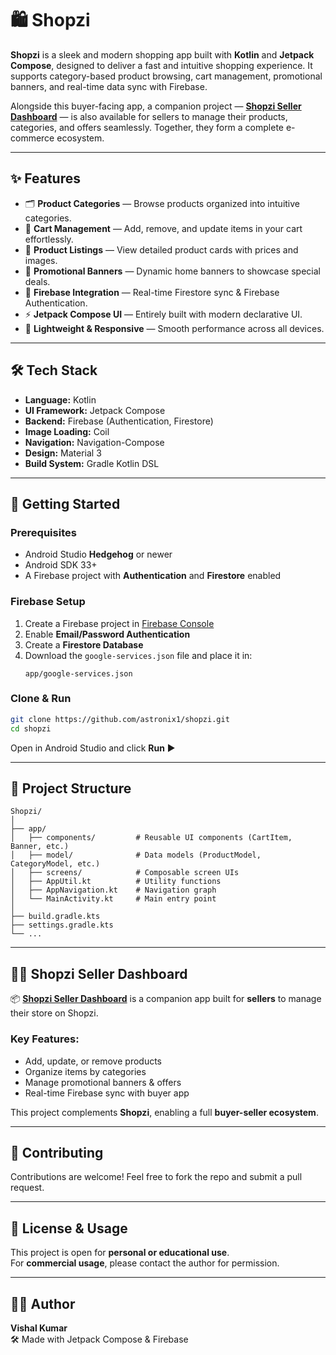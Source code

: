# 🛍️ Shopzi  

**Shopzi** is a sleek and modern shopping app built with **Kotlin** and **Jetpack Compose**, designed to deliver a fast and intuitive shopping experience. It supports category-based product browsing, cart management, promotional banners, and real-time data sync with Firebase.  

Alongside this buyer-facing app, a companion project — **[Shopzi Seller Dashboard](https://github.com/astronix1/Shopzi-Seller)** — is also available for sellers to manage their products, categories, and offers seamlessly. Together, they form a complete e-commerce ecosystem.  

---

## ✨ Features  

- 🗂️ **Product Categories** — Browse products organized into intuitive categories.  
- 🛒 **Cart Management** — Add, remove, and update items in your cart effortlessly.  
- 🧾 **Product Listings** — View detailed product cards with prices and images.  
- 📢 **Promotional Banners** — Dynamic home banners to showcase special deals.  
- 🔐 **Firebase Integration** — Real-time Firestore sync & Firebase Authentication.  
- ⚡ **Jetpack Compose UI** — Entirely built with modern declarative UI.  
- 🌙 **Lightweight & Responsive** — Smooth performance across all devices.  

---

## 🛠️ Tech Stack  

- **Language:** Kotlin  
- **UI Framework:** Jetpack Compose  
- **Backend:** Firebase (Authentication, Firestore)  
- **Image Loading:** Coil  
- **Navigation:** Navigation-Compose  
- **Design:** Material 3  
- **Build System:** Gradle Kotlin DSL  

---

## 🚀 Getting Started  

### Prerequisites  

- Android Studio **Hedgehog** or newer  
- Android SDK 33+  
- A Firebase project with **Authentication** and **Firestore** enabled  

### Firebase Setup  

1. Create a Firebase project in [Firebase Console](https://console.firebase.google.com/)  
2. Enable **Email/Password Authentication**  
3. Create a **Firestore Database**  
4. Download the `google-services.json` file and place it in:  
   ```
   app/google-services.json
   ```  

### Clone & Run  

```bash
git clone https://github.com/astronix1/shopzi.git
cd shopzi
```  

Open in Android Studio and click **Run** ▶️  

---

## 📁 Project Structure  

```
Shopzi/
│
├── app/
│   ├── components/         # Reusable UI components (CartItem, Banner, etc.)
│   ├── model/              # Data models (ProductModel, CategoryModel, etc.)
│   ├── screens/            # Composable screen UIs
│   ├── AppUtil.kt          # Utility functions
│   ├── AppNavigation.kt    # Navigation graph
│   └── MainActivity.kt     # Main entry point
│
├── build.gradle.kts
├── settings.gradle.kts
└── ...
```  

---

## 🧑‍💼 Shopzi Seller Dashboard  

📦 **[Shopzi Seller Dashboard](https://github.com/astronix1/Shopzi-Seller)** is a companion app built for **sellers** to manage their store on Shopzi.  

### Key Features:  
- Add, update, or remove products  
- Organize items by categories  
- Manage promotional banners & offers  
- Real-time Firebase sync with buyer app  

This project complements **Shopzi**, enabling a full **buyer-seller ecosystem**.  

---

## 🤝 Contributing  

Contributions are welcome! Feel free to fork the repo and submit a pull request.  

---

## 📝 License & Usage  

This project is open for **personal or educational use**.  
For **commercial usage**, please contact the author for permission.  

---

## 🙋‍♂️ Author  

**Vishal Kumar**  
🛠️ Made with Jetpack Compose & Firebase  
